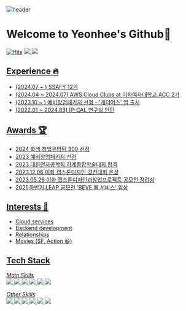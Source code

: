 ![header](https://capsule-render.vercel.app/api?type=waving&&color=0:E34C26,10:DA5B0B,30:C6538C,75:3572A5,100:A371F7&height=100)

# Welcome to Yeonhee's Github👋
[![Hits](https://hits.seeyoufarm.com/api/count/incr/badge.svg?url=https%3A%2F%2Fgithub.com%2Fspig0126%2Fhit-counter&count_bg=%233D91C8&title_bg=%23555555&icon=&icon_color=%23E7E7E7&title=hits&edge_flat=false)](https://hits.seeyoufarm.com)
<a href="https://velog.io/@spig0126/posts" target="_blank"><img src="https://img.shields.io/badge/Blog-20C997?style=flat&logo=velog&logoColor=white"/>
<a href="mailto:spig0126@gmail.com" target="_blank"><img src="https://img.shields.io/badge/Mail-EA4335?style=flat&logo=gmail&logoColor=white"/>

## Experience 🔥
- (2024.07 ~ ) SSAFY 12기
- (2024.04 ~ 2024.07) AWS Cloud Clubs at 이화여자대학교 ACC 2기
- (2023.10 ~ ) 예비창업패키지 선정 - '게더어스' 앱 출시 
- (2022.01 ~ 2024.03) IP-CAL 연구실 인턴

## Awards 🏆
- 2024 학생 창업유망팀 300 선정
- 2023 예비창업패키지 선정
- 2023 대한전자공학회 하계종합학술대회 합격
- 2023.12.06 이화 캡스톤디자인 경진대회 은상
- 2023.05.26 이화 캡스톤디자인과창업프로젝트 공모전 장려상
- 2021 하반기 LEAP 공모전 'BEVE 웹 서비스' 입상
  
## Interests 👀
- Cloud services
- Backend development
- Relationships
- Movies (SF, Action 😆)

## Tech Stack
*Main Skills*
<br/>
<img src="https://img.shields.io/badge/Python-3776AB?style=flat-square&logo=Python&logoColor=white"/>
<img src="https://img.shields.io/badge/C++-00599C?style=flat-square&logo=C++&logoColor=white"/>
<img src="https://img.shields.io/badge/Django-092E20?style=flat-square&logo=DRF&logoColor=white"/>
<img src="https://img.shields.io/badge/MySQL-4479A1?style=flat-square&logo=MySQL&logoColor=white"/>
<img src="https://img.shields.io/badge/PostgreSQL-4169E1?style=flat-square&logo=PostgreSQL&logoColor=white"/>
<img src="https://img.shields.io/badge/AWS-232F3E?style=flat-square&logo=AmazonAWS&logoColor=white"/>

*Other Skills*
<br/>
<img src="https://img.shields.io/badge/Spring-6DB33F?style=flat-square&logo=Spring&logoColor=white"/>
<img src="https://img.shields.io/badge/Redis-DC382D?style=flat-square&logo=Redis&logoColor=white"/>
<img src="https://img.shields.io/badge/Javascript-DC382D?style=flat-square&logo=Javascript&logoColor=white"/>
<img src="https://img.shields.io/badge/Typescript-3178C6?style=flat-square&logo=Typescript&logoColor=white"/>
<img src="https://img.shields.io/badge/CSS-1572B6?style=flat-square&logo=CSS3&logoColor=white"/>
<img src="https://img.shields.io/badge/HTML-E34F26?style=flat-square&logo=HTML5&logoColor=white"/>
